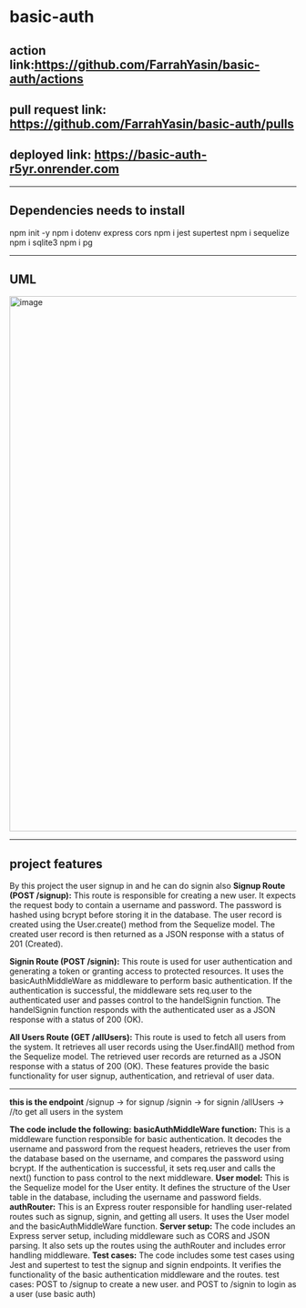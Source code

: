# basic-auth
## action link:https://github.com/FarrahYasin/basic-auth/actions
## pull request link: https://github.com/FarrahYasin/basic-auth/pulls
## deployed link: https://basic-auth-r5yr.onrender.com

---

## Dependencies needs to install
npm init -y
npm i dotenv express cors
npm i jest supertest
npm i sequelize
npm i sqlite3
npm i pg

---

## UML
<img width="940" alt="image" src="https://github.com/FarrahYasin/basic-auth/assets/117269271/e9448f9c-6d89-4013-bab5-3366358dbca3">

---

## project features
By this project the user signup in and he can  do signin also
**Signup Route (POST /signup):**
This route is responsible for creating a new user.
It expects the request body to contain a username and password.
The password is hashed using bcrypt before storing it in the database.
The user record is created using the User.create() method from the Sequelize model.
The created user record is then returned as a JSON response with a status of 201 (Created).

**Signin Route (POST /signin):**
This route is used for user authentication and generating a token or granting access to protected resources.
It uses the basicAuthMiddleWare as middleware to perform basic authentication.
If the authentication is successful, the middleware sets req.user to the authenticated user and passes control to the handelSignin function.
The handelSignin function responds with the authenticated user as a JSON response with a status of 200 (OK).

**All Users Route (GET /allUsers):**
This route is used to fetch all users from the system.
It retrieves all user records using the User.findAll() method from the Sequelize model.
The retrieved user records are returned as a JSON response with a status of 200 (OK).
These features provide the basic functionality for user signup, authentication, and retrieval of user data.

---

**this is the endpoint**
/signup -> for signup
/signin -> for signin
/allUsers -> //to get all users in the system

**The code include the following:**
**basicAuthMiddleWare function:** This is a middleware function responsible for basic authentication. It decodes the username and password from the request headers, retrieves the user from the database based on the username, and compares the password using bcrypt. If the authentication is successful, it sets req.user and calls the next() function to pass control to the next middleware.
**User model:** This is the Sequelize model for the User entity. It defines the structure of the User table in the database, including the username and password fields.
**authRouter:** This is an Express router responsible for handling user-related routes such as signup, signin, and getting all users. It uses the User model and the basicAuthMiddleWare function.
**Server setup:** The code includes an Express server setup, including middleware such as CORS and JSON parsing. It also sets up the routes using the authRouter and includes error handling middleware.
**Test cases:** The code includes some test cases using Jest and supertest to test the signup and signin endpoints. It verifies the functionality of the basic authentication middleware and the routes.
test cases:
 POST to /signup to create a new user.
 and
 POST to /signin to login as a user (use basic auth)
